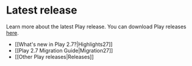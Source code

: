 <!--- Copyright (C) 2009-2019 Lightbend Inc. <https://www.lightbend.com> -->
# Latest release

Learn more about the latest Play release. You can download Play releases [here](https://www.playframework.com/download).

- [[What's new in Play 2.7?|Highlights27]]
- [[Play 2.7 Migration Guide|Migration27]]
- [[Other Play releases|Releases]]
